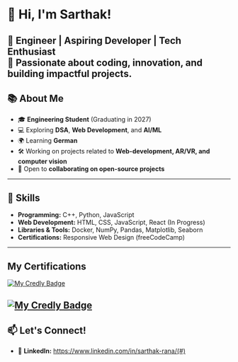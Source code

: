 # 👋 Hi, I'm Sarthak!

🚀 **Engineer | Aspiring Developer | Tech Enthusiast**  
🌟 Passionate about coding, innovation, and building impactful projects.  
---
## 📚 About Me

- 🎓 **Engineering Student** (Graduating in 2027)  
- 💻 Exploring **DSA**, **Web Development**, and **AI/ML**  
- 🌍 Learning **German** 
- 🛠️ Working on projects related to **Web-development, AR/VR, and computer vision**  
- 🤝 Open to **collaborating on open-source projects**  
---
## 🔧 Skills

- **Programming:** C++, Python, JavaScript  
- **Web Development:** HTML, CSS, JavaScript, React (In Progress)  
- **Libraries & Tools:** Docker, NumPy, Pandas, Matplotlib, Seaborn  
- **Certifications:** Responsive Web Design (freeCodeCamp)  
---
## My Certifications

[![My Credly Badge](https://images.credly.com/size/220x220/images/af8c6b4e-fc31-47c4-8dcb-eb7a2065dc5b/I2CS__1_.png)](https://www.credly.com/badges/d94613c2-3632-4ea8-a32f-d7a5d5b122a6/public_url)

[![My Credly Badge](https://images.credly.com/size/220x220/images/b93bf373-3da6-4ada-9879-a0c39d6a11f8/image.png)](https://www.credly.com/badges/d26acddd-57b6-4a5e-b2c9-b620834c3b62/public_url)
---
## 📫 Let's Connect!
- 💼 **LinkedIn:** https://www.linkedin.com/in/sarthak-rana/(#)  
<!---
Sarthak2845/Sarthak2845 is a ✨ special ✨ repository because its `README.md` (this file) appears on your GitHub profile.
You can click the Preview link to take a look at your changes.
--->
